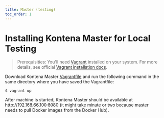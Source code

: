 ```yaml
---
title: Master (testing)
toc_order: 1
---
```


# Installing Kontena Master for Local Testing

> Prerequisities: You'll need [Vagrant](https://www.vagrantup.com/) installed on your system. For more details, see official [Vagrant installation docs](https://docs.vagrantup.com/v2/installation/index.html).

Download Kontena Master [Vagrantfile](Vagrantfile) and run the following command in the same directory where you have saved the Vagrantfile:

```
$ vagrant up
```

After machine is started, Kontena Master should be available at http://192.168.66.100:8080 (it might take minute or two because master needs to pull Docker images from the Docker Hub).

